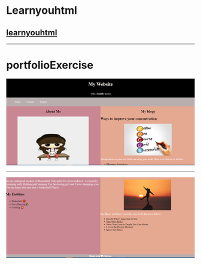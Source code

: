 # Learnyouhtml 
## [learnyouhtml](https://github.com/Kiranyadav1234/frontend/tree/master/learnyouhtmlExercise)
*** 
# portfolioExercise

![Portfolio Image1](portfolioImage/Screenshot%202022-03-09%20003552.png)
***
![Portfolio Image2](portfolioImage/Screenshot%202022-03-09%20003625.png)